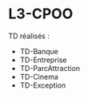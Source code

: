 # L3-CPOO

TD réalisés :
- TD-Banque
- TD-Entreprise
- TD-ParcAttraction
- TD-Cinema
- TD-Exception
